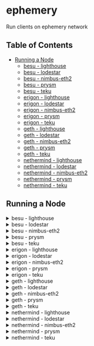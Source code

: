 # ephemery

Run clients on ephemery network

## Table of Contents
- [Running a Node](#running-a-node)
  - [besu - lighthouse](#besu---lighthouse)
  - [besu - lodestar](#besu---lodestar)
  - [besu - nimbus-eth2](#besu---nimbus-eth2)
  - [besu - prysm](#besu---prysm)
  - [besu - teku](#besu---teku)
  - [erigon - lighthouse](#erigon---lighthouse)
  - [erigon - lodestar](#erigon---lodestar)
  - [erigon - nimbus-eth2](#erigon---nimbus-eth2)
  - [erigon - prysm](#erigon---prysm)
  - [erigon - teku](#erigon---teku)
  - [geth - lighthouse](#geth---lighthouse)
  - [geth - lodestar](#geth---lodestar)
  - [geth - nimbus-eth2](#geth---nimbus-eth2)
  - [geth - prysm](#geth---prysm)
  - [geth - teku](#geth---teku)
  - [nethermind - lighthouse](#nethermind---lighthouse)
  - [nethermind - lodestar](#nethermind---lodestar)
  - [nethermind - nimbus-eth2](#nethermind---nimbus-eth2)
  - [nethermind - prysm](#nethermind---prysm)
  - [nethermind - teku](#nethermind---teku)



## Running a Node 

<details>
  <summary>besu - lighthouse</summary>

  Open two terminals and execute the following commands:

  Terminal 1:
  ```bash 
  bash run-a-client.sh --network ephemery --consensus-client lighthouse --execution-client besu --run execution 
  ```

  Terminal 2:
  ```bash
  bash run-a-client.sh --network ephemery --consensus-client lighthouse --execution-client besu --run consensus 
  ```
</details>

<details>
  <summary>besu - lodestar</summary>

  Open two terminals and execute the following commands:

  Terminal 1:
  ```bash 
  bash run-a-client.sh --network ephemery --consensus-client lodestar --execution-client besu --run execution 
  ```

  Terminal 2:
  ```bash
  bash run-a-client.sh --network ephemery --consensus-client lodestar --execution-client besu --run consensus 
  ```
</details>

<details>
  <summary>besu - nimbus-eth2</summary>

  Open two terminals and execute the following commands:

  Terminal 1:
  ```bash 
  bash run-a-client.sh --network ephemery --consensus-client nimbus-eth2 --execution-client besu --run execution 
  ```

  Terminal 2:
  ```bash
  bash run-a-client.sh --network ephemery --consensus-client nimbus-eth2 --execution-client besu --run consensus 
  ```
</details>

<details>
  <summary>besu - prysm</summary>

  Open two terminals and execute the following commands:

  Terminal 1:
  ```bash 
  bash run-a-client.sh --network ephemery --consensus-client prysm --execution-client besu --run execution 
  ```

  Terminal 2:
  ```bash
  bash run-a-client.sh --network ephemery --consensus-client prysm --execution-client besu --run consensus 
  ```
</details>

<details>
  <summary>besu - teku</summary>

  Open two terminals and execute the following commands:

  Terminal 1:
  ```bash 
  bash run-a-client.sh --network ephemery --consensus-client teku --execution-client besu --run execution 
  ```

  Terminal 2:
  ```bash
  bash run-a-client.sh --network ephemery --consensus-client teku --execution-client besu --run consensus 
  ```
</details>

<details>
  <summary>erigon - lighthouse</summary>

  Open two terminals and execute the following commands:

  Terminal 1:
  ```bash 
  bash run-a-client.sh --network ephemery --consensus-client lighthouse --execution-client erigon --run execution 
  ```

  Terminal 2:
  ```bash
  bash run-a-client.sh --network ephemery --consensus-client lighthouse --execution-client erigon --run consensus 
  ```
</details>

<details>
  <summary>erigon - lodestar</summary>

  Open two terminals and execute the following commands:

  Terminal 1:
  ```bash 
  bash run-a-client.sh --network ephemery --consensus-client lodestar --execution-client erigon --run execution 
  ```

  Terminal 2:
  ```bash
  bash run-a-client.sh --network ephemery --consensus-client lodestar --execution-client erigon --run consensus 
  ```
</details>

<details>
  <summary>erigon - nimbus-eth2</summary>

  Open two terminals and execute the following commands:

  Terminal 1:
  ```bash 
  bash run-a-client.sh --network ephemery --consensus-client nimbus-eth2 --execution-client erigon --run execution 
  ```

  Terminal 2:
  ```bash
  bash run-a-client.sh --network ephemery --consensus-client nimbus-eth2 --execution-client erigon --run consensus 
  ```
</details>

<details>
  <summary>erigon - prysm</summary>

  Open two terminals and execute the following commands:

  Terminal 1:
  ```bash 
  bash run-a-client.sh --network ephemery --consensus-client prysm --execution-client erigon --run execution 
  ```

  Terminal 2:
  ```bash
  bash run-a-client.sh --network ephemery --consensus-client prysm --execution-client erigon --run consensus 
  ```
</details>

<details>
  <summary>erigon - teku</summary>

  Open two terminals and execute the following commands:

  Terminal 1:
  ```bash 
  bash run-a-client.sh --network ephemery --consensus-client teku --execution-client erigon --run execution 
  ```

  Terminal 2:
  ```bash
  bash run-a-client.sh --network ephemery --consensus-client teku --execution-client erigon --run consensus 
  ```
</details>

<details>
  <summary>geth - lighthouse</summary>

  Open two terminals and execute the following commands:

  Terminal 1:
  ```bash 
  bash run-a-client.sh --network ephemery --consensus-client lighthouse --execution-client geth --run execution 
  ```

  Terminal 2:
  ```bash
  bash run-a-client.sh --network ephemery --consensus-client lighthouse --execution-client geth --run consensus 
  ```
</details>

<details>
  <summary>geth - lodestar</summary>

  Open two terminals and execute the following commands:

  Terminal 1:
  ```bash 
  bash run-a-client.sh --network ephemery --consensus-client lodestar --execution-client geth --run execution 
  ```

  Terminal 2:
  ```bash
  bash run-a-client.sh --network ephemery --consensus-client lodestar --execution-client geth --run consensus 
  ```
</details>

<details>
  <summary>geth - nimbus-eth2</summary>

  Not supported
  Open two terminals and execute the following commands:

  Terminal 1:
  ```bash 
  bash run-a-client.sh --network ephemery --consensus-client nimbus-eth2 --execution-client geth --run execution 
  ```

  Terminal 2:
  ```bash
  bash run-a-client.sh --network ephemery --consensus-client nimbus-eth2 --execution-client geth --run consensus 
  ```
</details>

<details>
  <summary>geth - prysm</summary>

  Open two terminals and execute the following commands:

  Terminal 1:
  ```bash 
  bash run-a-client.sh --network ephemery --consensus-client prysm --execution-client geth --run execution 
  ```

  Terminal 2:
  ```bash
  bash run-a-client.sh --network ephemery --consensus-client prysm --execution-client geth --run consensus 
  ```
</details>

<details>
  <summary>geth - teku</summary>

  Open two terminals and execute the following commands:

  Terminal 1:
  ```bash 
  bash run-a-client.sh --network ephemery --consensus-client teku --execution-client geth --run execution 
  ```

  Terminal 2:
  ```bash
  bash run-a-client.sh --network ephemery --consensus-client teku --execution-client geth --run consensus 
  ```
</details>

<details>
  <summary>nethermind - lighthouse</summary>

  Open two terminals and execute the following commands:

  Terminal 1:
  ```bash 
  bash run-a-client.sh --network ephemery --consensus-client lighthouse --execution-client nethermind --run execution 
  ```

  Terminal 2:
  ```bash
  bash run-a-client.sh --network ephemery --consensus-client lighthouse --execution-client nethermind --run consensus 
  ```
</details>

<details>
  <summary>nethermind - lodestar</summary>

  Open two terminals and execute the following commands:

  Terminal 1:
  ```bash 
  bash run-a-client.sh --network ephemery --consensus-client lodestar --execution-client nethermind --run execution 
  ```

  Terminal 2:
  ```bash
  bash run-a-client.sh --network ephemery --consensus-client lodestar --execution-client nethermind --run consensus 
  ```
</details>

<details>
  <summary>nethermind - nimbus-eth2</summary>

  Open two terminals and execute the following commands:

  Terminal 1:
  ```bash 
  bash run-a-client.sh --network ephemery --consensus-client nimbus-eth2 --execution-client nethermind --run execution 
  ```

  Terminal 2:
  ```bash
  bash run-a-client.sh --network ephemery --consensus-client nimbus-eth2 --execution-client nethermind --run consensus 
  ```
</details>

<details>
  <summary>nethermind - prysm</summary>

  Open two terminals and execute the following commands:

  Terminal 1:
  ```bash 
  bash run-a-client.sh --network ephemery --consensus-client prysm --execution-client nethermind --run execution 
  ```

  Terminal 2:
  ```bash
  bash run-a-client.sh --network ephemery --consensus-client prysm --execution-client nethermind --run consensus 
  ```
</details>

<details>
  <summary>nethermind - teku</summary>

  Open two terminals and execute the following commands:

  Terminal 1:
  ```bash 
  bash run-a-client.sh --network ephemery --consensus-client teku --execution-client nethermind --run execution 
  ```

  Terminal 2:
  ```bash
  bash run-a-client.sh --network ephemery --consensus-client teku --execution-client nethermind --run consensus 
  ```
</details>